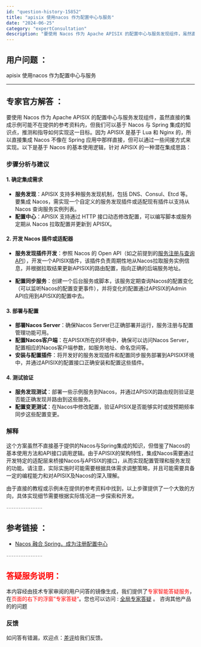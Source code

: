 ```yaml
---
id: "question-history-15852"
title: "apisix 使用nacos 作为配置中心与服务"
date: "2024-06-25"
category: "expertConsultation"
description: "要使用 Nacos 作为 Apache APISIX 的配置中心与服务发现组件，虽然直接的集成示例可能不在提供的参考资料内，但我们可以基于 Nacos 与 Spring 集成的知识点，推测和指导如何实现这一目标。因为 APISIX 是基于 Lua 和 Nginx 的，所以直接集成 Nacos 不像在"
---
```


## 用户问题 ： 
 apisix 使用nacos 作为配置中心与服务  

---------------
## 专家官方解答 ：

要使用 Nacos 作为 Apache APISIX 的配置中心与服务发现组件，虽然直接的集成示例可能不在提供的参考资料内，但我们可以基于 Nacos 与 Spring 集成的知识点，推测和指导如何实现这一目标。因为 APISIX 是基于 Lua 和 Nginx 的，所以直接集成 Nacos 不像在 Spring 应用中那样直接，但可以通过一些间接方式来实现。以下是基于 Nacos 的基本使用逻辑，针对 APISIX 的一种潜在集成思路：

### 步骤分析与建议

#### 1. 确定集成需求
- **服务发现**：APISIX 支持多种服务发现机制，包括 DNS、Consul、Etcd 等。要集成 Nacos，需实现一个自定义的服务发现插件或适配现有插件以支持从 Nacos 查询服务实例列表。
- **配置中心**：APISIX 支持通过 HTTP 接口动态修改配置，可以编写脚本或服务定期从 Nacos 拉取配置并更新到 APISIX。

#### 2. 开发 Nacos 插件或适配器
- **服务发现插件开发**：参照 Nacos 的 Open API（如之前提到的[服务注册与查询API](../guide/user/open-api.md)），开发一个APISIX插件，该插件负责周期性地从Nacos拉取服务实例信息，并根据拉取结果更新APISIX的路由配置，指向正确的后端服务地址。
  
- **配置同步服务**：创建一个后台服务或脚本，该服务定期查询Nacos的配置变化（可以监听Nacos的配置变更事件），并将变化的配置通过APISIX的Admin API应用到APISIX的配置中去。

#### 3. 部署与配置
- **部署Nacos Server**：确保Nacos Server已正确部署并运行，服务注册与配置管理功能可用。
- **配置Nacos客户端**：在APISIX所在的环境中，确保可以访问Nacos Server，配置相应的Nacos客户端参数，如服务地址、命名空间等。
- **安装与配置插件**：将开发好的服务发现插件和配置同步服务部署到APISIX环境中，并通过APISIX的配置接口正确安装和配置这些插件。

#### 4. 测试验证
- **服务发现测试**：部署一些示例服务到Nacos，并通过APISIX的路由规则验证是否能正确发现并路由到这些服务。
- **配置变更测试**：在Nacos中修改配置，验证APISIX是否能够实时或按预期频率同步这些配置变更。

### 解释
这个方案虽然不直接基于提供的Nacos与Spring集成的知识，但借鉴了Nacos的基本使用方法和API接口调用逻辑。由于APISIX的架构特性，集成Nacos需要通过开发特定的适配层来桥接Nacos与APISIX的接口，从而实现配置管理和服务发现的功能。请注意，实际实施时可能需要根据具体需求调整策略，并且可能需要具备一定的编程能力和对APISIX及Nacos的深入理解。

由于直接的教程或示例未在提供的参考资料中找到，以上步骤提供了一个大致的方向，具体实现细节需要根据实际情况进一步探索和开发。


<font color="#949494">---------------</font> 


## 参考链接 ：

* [Nacos 融合 Spring，成为注册配置中心](https://nacos.io/docs/latest/ecology/use-nacos-with-spring)


 <font color="#949494">---------------</font> 
 


## <font color="#FF0000">答疑服务说明：</font> 

本内容经由技术专家审阅的用户问答的镜像生成，我们提供了<font color="#FF0000">专家智能答疑服务</font>，在<font color="#FF0000">页面的右下的浮窗”专家答疑“</font>。您也可以访问 : [全局专家答疑](https://answer.opensource.alibaba.com/docs/intro) 。 咨询其他产品的的问题

### 反馈
如问答有错漏，欢迎点：[差评](https://ai.nacos.io/user/feedbackByEnhancerGradePOJOID?enhancerGradePOJOId=15868)给我们反馈。
